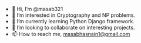 - 👋 Hi, I’m @masab321
- 👀 I’m interested in Cryptography and NP problems.
- 🌱 I’m currently learning Python Django framework.
- 💞️ I’m looking to collaborate on interesting projects.
- 📫 How to reach me, masabhasnain1@gmail.com

<!---
masab321/masab321 is a ✨ special ✨ repository because its `README.md` (this file) appears on your GitHub profile.
You can click the Preview link to take a look at your changes.
--->

